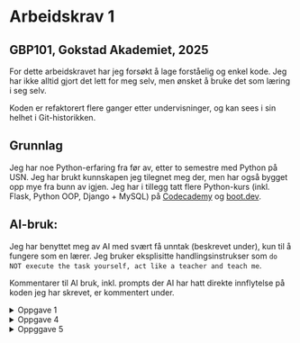 # Arbeidskrav 1
## GBP101, Gokstad Akademiet, 2025

For dette arbeidskravet har jeg forsøkt å lage forståelig og enkel kode. Jeg har ikke alltid gjort det lett for meg selv,
men ønsket å bruke det som læring i seg selv. 

Koden er refaktorert flere ganger etter undervisninger, og kan sees i sin helhet i Git-historikken.

## Grunnlag
Jeg har noe Python-erfaring fra før av, etter to semestre med Python på USN. Jeg har brukt kunnskapen jeg tilegnet meg der, men har også bygget
opp mye fra bunn av igjen. Jeg har i tillegg tatt flere Python-kurs (inkl. Flask, Python OOP, Django + MySQL) på [Codecademy](https://codecademy.com) og [boot.dev](https://boot.dev).

## AI-bruk:
Jeg har benyttet meg av AI med svært få unntak (beskrevet under), kun til å fungere som en lærer. Jeg bruker eksplisitte handlingsinstrukser som `do NOT execute the task yourself, act like a teacher and teach me`.

Kommentarer til AI bruk, inkl. prompts der AI har hatt direkte innflytelse på koden jeg har skrevet, er kommentert under. 
<details>
<summary>Oppgave 1</summary>
Her har jeg kun brukt AI til å endre et problem jeg hadde meg konsoll-print, for å hindre at jeg fikk newline etter hvert print-statement.

    
**prompt**:

`How can I make a print statement not jump to next line?`

**Response**:

`By default, print() in Python appends a newline (\n) after whatever it outputs. You can control this with the end argument.
Example:`

```py
print("Hello", end="")   # no newline
print(" world")          # continues on same line
```
</details>

<details>
<summary>Oppgave 4</summary>
Det eneste jeg har gjort her, er å ha en lengre samtale med ChatGPT om bruken av os vs pathlib-biblioteket. Da det ikke har direkte gjort forskjell på koden tar jeg ikke med logger her, men
lar det stå som en kommentar.
</details>

<details>
<summary>Oppggave 5</summary>
`helpers/error_utils`: Her slet jeg med å finne en condition som valgte kun tomme kolonner, men ikke 0 (som er en faktisk verdi, ikke falsy). Her brukte jeg ChatGPT til å hjelpe meg med condition.

Relevant kodelinje:

```py
if any(row[col] is None or row[col] == "" for col in headers):
```

**prompt**:

`I want to jump over any row with empty cells from this DictRead loop, but not those with the number 0, as I would like to parse that. Explain how I can make this work.`

**Response**:
```
Good catch 👀 — that’s an important edge case.
In Python, 0 is treated as False in a boolean context. So with this code:

if any(not line[h] for h in headers):
    continue

a cell containing 0 would be seen as “missing” (because not 0 == True).
But often in CSV data, 0 is a perfectly valid value (e.g. age = 0, quantity = 0).

Safer check

If you want to only skip truly empty cells (not 0), be more explicit:

if any(line[h] is None or line[h] == "" for h in headers):
    continue

Now:

None → considered missing
"" (empty string) → considered missing
"0" (string from CSV) → not missing
" " (just spaces) → still counts as not missing unless you also strip:

if any(line[h] is None or line[h].strip() == "" for h in headers):
    continue
```
</details>